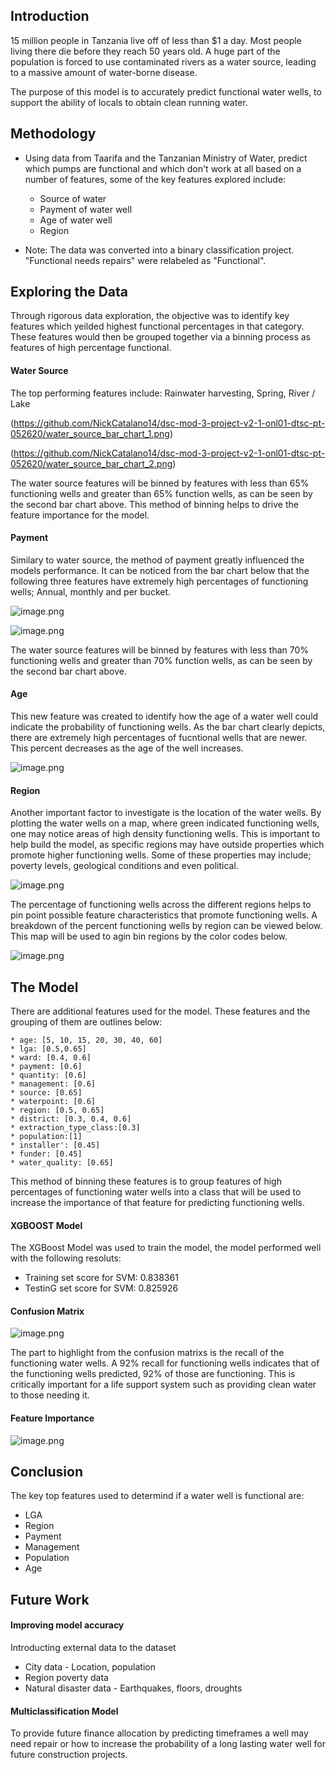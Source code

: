 ## Introduction

15 million people in Tanzania live off of less than $1 a day. Most people living there die before they reach 50 years old. A huge part of the population is forced to use contaminated rivers as a water source, leading to a massive amount of water-borne disease.  

The purpose of this model is to accurately predict functional water wells, to support the ability of locals to obtain clean running water.

## Methodology

* Using data from Taarifa and the Tanzanian Ministry of Water, predict which pumps are functional and which don't work at all based on a number of features, some of the key features explored include:
    * Source of water
    * Payment of water well
    * Age of water well
    * Region
    
* Note:  The data was converted into a binary classification project.  "Functional needs repairs" were relabeled as "Functional".

## Exploring the Data

Through rigorous data exploration, the objective was to identify key features which yeilded highest functional percentages in that category. These features would then be grouped together via a binning process as features of high percentage functional.

#### Water Source

The top performing features include: Rainwater harvesting, Spring, River / Lake

(https://github.com/NickCatalano14/dsc-mod-3-project-v2-1-onl01-dtsc-pt-052620/water_source_bar_chart_1.png)


(https://github.com/NickCatalano14/dsc-mod-3-project-v2-1-onl01-dtsc-pt-052620/water_source_bar_chart_2.png)

The water source features will be binned by features with less than 65% functioning wells and greater than 65% function wells, as can be seen by the second bar chart above.  This method of binning helps to drive the feature importance for the model.

#### Payment
Similary to water source, the method of payment greatly influenced the models performance.  It can be noticed from the bar chart below that the following three features have extremely high percentages of functioning wells; Annual, monthly and per bucket.

![image.png](attachment:image.png)

![image.png](attachment:image.png)

The water source features will be binned by features with less than 70% functioning wells and greater than 70% function wells, as can be seen by the second bar chart above.

#### Age
This new feature was created to identify how the age of a water well could indicate the probability of functioning wells.  As the bar chart clearly depicts, there are extremely high percentages of fucntional wells that are newer.  This percent decreases as the age of the well increases.

![image.png](attachment:image.png)

#### Region
Another important factor to investigate is the location of the water wells.  By plotting the water wells on a map, where green indicated functioning wells, one may notice areas of high density functioning wells.  This is important to help build the model, as specific regions may have outside properties which promote higher functioning wells. Some of these properties may include; poverty levels, geological conditions and even political.

![image.png](attachment:image.png)

The percentage of functioning wells across the different regions helps to pin point possible feature characteristics that promote functioning wells.  A breakdown of the percent functioning wells by region can be viewed below.  This map will be used to agin bin regions by the color codes below.

![image.png](attachment:image.png)

## The Model

There are additional features used for the model. These features and the grouping of them are outlines below:

    * age: [5, 10, 15, 20, 30, 40, 60]
    * lga: [0.5,0.65]
    * ward: [0.4, 0.6]
    * payment: [0.6]
    * quantity: [0.6]
    * management: [0.6]
    * source: [0.65]
    * waterpoint: [0.6]
    * region: [0.5, 0.65]
    * district: [0.3, 0.4, 0.6]
    * extraction_type_class:[0.3]
    * population:[1]
    * installer': [0.45]
    * funder: [0.45]
    * water_quality: [0.65]
    
This method of binning these features is to group features of high percentages of functioning water wells into a class that will be used to increase the importance of that feature for predicting functioning wells.

#### XGBOOST Model

The XGBoost Model was used to train the model, the model performed well with the following resoluts:

* Training set score for SVM: 0.838361
* TestinG set score for SVM: 0.825926

#### Confusion Matrix

![image.png](attachment:image.png)

The part to highlight from the confusion matrixs is the recall of the functioning water wells.  A 92% recall for functioning wells indicates that of the functioning wells predicted, 92% of those are functioning.  This is critically important for a life support system such as providing clean water to those needing it.

#### Feature Importance

![image.png](attachment:image.png)

## Conclusion

The key top features used to determind if a water well is functional are:
* LGA
* Region
* Payment
* Management
* Population
* Age

## Future Work

#### Improving model accuracy

Introducting external data to the dataset

* City data - Location, population
* Region poverty data
* Natural disaster data - Earthquakes, floors, droughts

#### Multiclassification Model
To provide future finance allocation by predicting timeframes a well may need repair or how to increase the probability of a long lasting water well for future construction projects.









